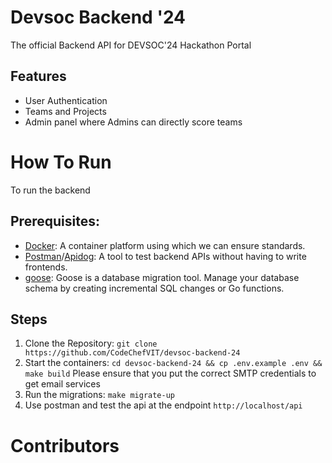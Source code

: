 # Devsoc Backend '24

The official Backend API for DEVSOC'24 Hackathon Portal

## Features

- User Authentication
- Teams and Projects
- Admin panel where Admins can directly score teams

# How To Run

To run the backend

## Prerequisites:

- [Docker](https://www.docker.com): A container platform using which we can ensure standards.
- [Postman](https://www.postman.com)/[Apidog](https://apidog.com): A tool to test backend APIs without having to write frontends.
- [goose](https://github.com/pressly/goose): Goose is a database migration tool. Manage your database schema by creating incremental SQL changes or Go functions.

## Steps

1.  Clone the Repository: `git clone https://github.com/CodeChefVIT/devsoc-backend-24`
2.  Start the containers: `cd devsoc-backend-24 && cp .env.example .env && make build` Please ensure that you put the correct SMTP credentials to get email services
3.  Run the migrations: `make migrate-up`
4.  Use postman and test the api at the endpoint `http://localhost/api`

# Contributors
